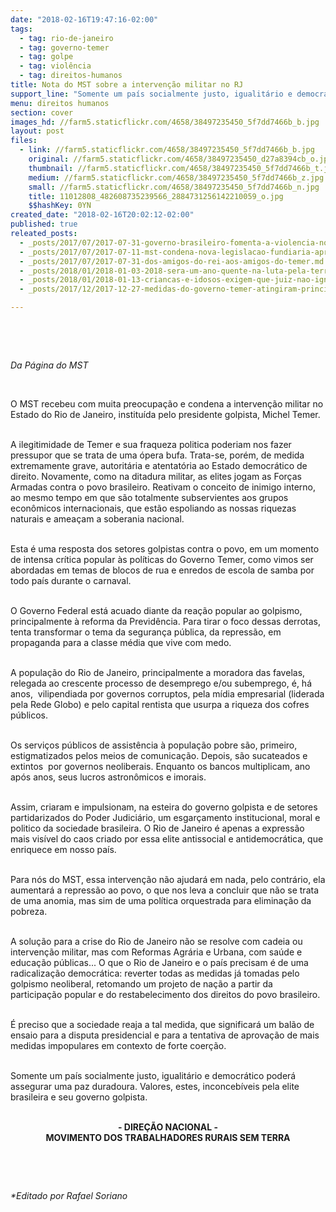 ```yaml
---
date: "2018-02-16T19:47:16-02:00"
tags:
  - tag: rio-de-janeiro
  - tag: governo-temer
  - tag: golpe
  - tag: violência
  - tag: direitos-humanos
title: Nota do MST sobre a intervenção militar no RJ
support_line: "Somente um país socialmente justo, igualitário e democrático poderá assegurar uma paz duradoura, valores inconcebíveis pela elite brasileira e seu governo golpista."
menu: direitos humanos
section: cover
images_hd: //farm5.staticflickr.com/4658/38497235450_5f7dd7466b_b.jpg
layout: post
files:
  - link: //farm5.staticflickr.com/4658/38497235450_5f7dd7466b_b.jpg
    original: //farm5.staticflickr.com/4658/38497235450_d27a8394cb_o.jpg
    thumbnail: //farm5.staticflickr.com/4658/38497235450_5f7dd7466b_t.jpg
    medium: //farm5.staticflickr.com/4658/38497235450_5f7dd7466b_z.jpg
    small: //farm5.staticflickr.com/4658/38497235450_5f7dd7466b_n.jpg
    title: 11012808_482608735239566_2884731256142210059_o.jpg
    $$hashKey: 0YN
created_date: "2018-02-16T20:02:12-02:00"
published: true
releated_posts:
  - _posts/2017/07/2017-07-31-governo-brasileiro-fomenta-a-violencia-no-campo-ao-ignorar-as-causas-diz-advogado.md
  - _posts/2017/07/2017-07-11-mst-condena-nova-legislacao-fundiaria-aprovada-hoje-pelos-golpistas.md
  - _posts/2017/07/2017-07-31-dos-amigos-do-rei-aos-amigos-do-temer.md
  - _posts/2018/01/2018-01-03-2018-sera-um-ano-quente-na-luta-pela-terra-e-contra-as-medidas-golpistas.md
  - _posts/2018/01/2018-01-13-criancas-e-idosos-exigem-que-juiz-nao-ignore-a-constituicao-e-seus-direitos-fundamentais.md
  - _posts/2017/12/2017-12-27-medidas-do-governo-temer-atingiram-principalmente-os-mais-pobres.md

---
```

<p>&nbsp;</p>

<p>&nbsp;</p>

<p><em>Da P&aacute;gina do MST</em></p>

<p>&nbsp;</p>

<p>O MST recebeu com muita preocupa&ccedil;&atilde;o e condena a interven&ccedil;&atilde;o militar no Estado do Rio de Janeiro, institu&iacute;da pelo presidente golpista, Michel Temer.</p>

<p><br />
A ilegitimidade de Temer e sua fraqueza politica poderiam nos fazer pressupor que se trata de uma &oacute;pera bufa. Trata-se, por&eacute;m, de medida extremamente grave, autorit&aacute;ria e atentat&oacute;ria ao Estado democr&aacute;tico de direito. Novamente, como na ditadura militar, as elites jogam as For&ccedil;as Armadas contra o povo brasileiro. Reativam o conceito de inimigo interno, ao mesmo tempo em que s&atilde;o totalmente subservientes aos grupos econ&ocirc;micos internacionais, que est&atilde;o espoliando as nossas riquezas naturais e amea&ccedil;am a soberania nacional.</p>

<p><br />
Esta &eacute; uma resposta dos setores golpistas contra o povo, em um momento de intensa cr&iacute;tica popular &agrave;s pol&iacute;ticas do Governo Temer, como vimos ser abordadas em temas de blocos de rua e enredos de escola de samba por todo pa&iacute;s durante o carnaval.</p>

<p><br />
O Governo Federal est&aacute; acuado diante da rea&ccedil;&atilde;o popular ao golpismo, principalmente &agrave; reforma da Previd&ecirc;ncia. Para tirar o foco dessas derrotas, tenta transformar o tema da seguran&ccedil;a p&uacute;blica, da repress&atilde;o, em propaganda para a classe m&eacute;dia que vive com medo.</p>

<p><br />
A popula&ccedil;&atilde;o do Rio de Janeiro, principalmente a moradora das favelas, relegada ao crescente processo de desemprego e/ou subemprego, &eacute;, h&aacute; anos,&nbsp; vilipendiada por governos corruptos, pela m&iacute;dia empresarial (liderada pela Rede Globo) e pelo capital rentista que usurpa a riqueza dos cofres p&uacute;blicos.&nbsp;</p>

<p><br />
Os servi&ccedil;os p&uacute;blicos de assist&ecirc;ncia &agrave; popula&ccedil;&atilde;o pobre s&atilde;o, primeiro, estigmatizados pelos meios de comunica&ccedil;&atilde;o. Depois, s&atilde;o sucateados e extintos&nbsp; por governos neoliberais. Enquanto os bancos multiplicam, ano ap&oacute;s anos, seus lucros astron&ocirc;micos e imorais.</p>

<p><br />
Assim, criaram e impulsionam, na esteira do governo golpista e de setores partidarizados do Poder Judici&aacute;rio, um esgar&ccedil;amento institucional, moral e politico da sociedade brasileira. O Rio de Janeiro &eacute; apenas a express&atilde;o mais vis&iacute;vel do caos criado por essa elite antissocial e antidemocr&aacute;tica, que enriquece em nosso pa&iacute;s.</p>

<p><br />
Para n&oacute;s do MST, essa interven&ccedil;&atilde;o n&atilde;o ajudar&aacute; em nada, pelo contr&aacute;rio, ela aumentar&aacute; a repress&atilde;o ao povo, o que nos leva a concluir que n&atilde;o se trata de uma anomia, mas sim de uma pol&iacute;tica orquestrada para elimina&ccedil;&atilde;o da pobreza.</p>

<p><br />
A solu&ccedil;&atilde;o para a crise do Rio de Janeiro n&atilde;o se resolve com cadeia ou interven&ccedil;&atilde;o militar, mas com Reformas Agr&aacute;ria e Urbana, com sa&uacute;de e educa&ccedil;&atilde;o p&uacute;blicas... O que o Rio de Janeiro e o pa&iacute;s precisam &eacute; de uma radicaliza&ccedil;&atilde;o democr&aacute;tica: reverter todas as medidas j&aacute; tomadas pelo golpismo neoliberal, retomando um projeto de na&ccedil;&atilde;o a partir da participa&ccedil;&atilde;o popular e do restabelecimento dos direitos do povo brasileiro.</p>

<p><br />
&Eacute; preciso que a sociedade reaja a tal medida, que significar&aacute; um bal&atilde;o de ensaio para a disputa presidencial e para a tentativa de aprova&ccedil;&atilde;o de mais medidas impopulares em contexto de forte coer&ccedil;&atilde;o.</p>

<p><br />
Somente um pa&iacute;s socialmente justo, igualit&aacute;rio e democr&aacute;tico poder&aacute; assegurar uma paz duradoura. Valores, estes, inconceb&iacute;veis pela elite brasileira e seu governo golpista.</p>

<p style="text-align: center;"><br />
<strong>- DIRE&Ccedil;&Atilde;O NACIONAL -<br />
MOVIMENTO DOS TRABALHADORES RURAIS SEM TERRA</strong></p>

<p>&nbsp;</p>

<p>&nbsp;</p>

<p><em>*Editado por Rafael Soriano</em></p>
